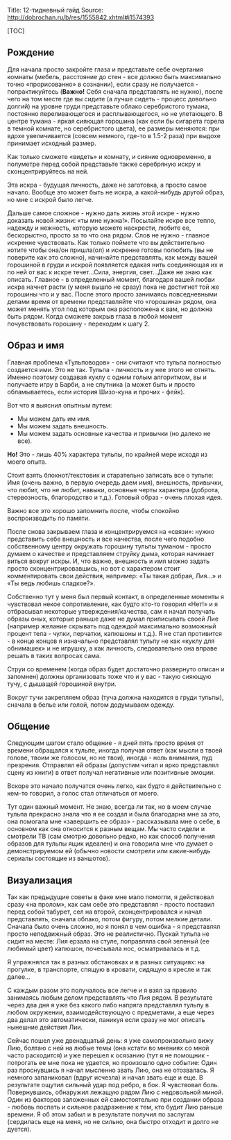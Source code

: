 Title: 12-тидневный гайд
Source: http://dobrochan.ru/b/res/1555842.xhtml#i1574393

[TOC]

## Рождение

Для начала просто закройте глаза и представьте себе очертания комнаты (мебель, расстояние до стен - все должно быть максимально точно «прорисованно» в сознании), если сразу не получается - попрактикуйтесь (**Важно!** Себя сначала представлять не нужно), после чего на том месте где вы сидите (а лучше сидеть - процесс довольно долгий) на уровне груди представьте облако серебристого тумана, постоянно переливающегося и расплывающегося, но не улетающего. В центре тумана - яркая сияющая горошина (как если бы сигарета горела в темной комнате, но серебристого цвета), ее размеры меняются: при вдохе увеличивается (совсем немного, где-то в 1.5-2 раза) при выдохе принимает исходный размер.

Как только сможете «видеть» и комнату, и сияние одновременно, в полуметре перед собой представьте также серебряную искру и сконцентрируйтесь на ней.

Эта искра - будущая личность, даже не заготовка, а просто самое начало. Вообще это может быть не искра, а какой-нибудь другой образ, но мне с искрой было легче. 

Дальше самое сложное - нужно дать жизнь этой искре - нужно доказать новой жизни: «ты мне нужна!». Посылайте искре все тепло, надежду и нежность, которую можете наскрести, любите ее, бескорыстно, просто за то что она рядом. Слов не нужно - главное искренне чувствовать. Как только поймете что вы действительно хотите чтобы она/он пришла(ол) и искренне готовы полюбить (вы не поверите как это сложно), начинайте представлять, как между вашей горошиной в груди и искрой появляется едакая нить соединяющая их и по ней от вас к искре течет…Сила, энергия, свет…Даже не знаю как описать. Главное - в определенный момент, благодаря вашей любви искра начнет расти (у меня вышло не сразу) пока не достигнет той же горошины что и у вас. После этого просто занимаясь повседневными делами время от времени представляйте что «горошина» рядом, она может менять угол под которым она расположена к вам, но должна быть рядом. Когда сможете закрыв глаза в любой момент почувствовать горошину - переходим к шагу 2. 

## Образ и имя

Главная проблема «Тульповодов» - они считают что тульпа полностью создается ими. Это не так. Тульпа - личность и у нее этого не отнять. Именно поэтому создавая куклу с одним голым алгоритмом, вы и получаете игру в Барби, а не спутника (а может быть и просто обламываетесь, если история Шизо-куна и прочих - фейк).

Вот что я выяснил опытным путем: 

- Мы можем дать им имя.
- Мы можем задать внешность.
- Мы можем задать основные качества и привычки (но далеко не все).

**Но!** Это - лишь 40% характера тульпы, по крайней мере исходя из моего опыта. 

Стоит взять блокнот/текстовик и старательно записать все о тульпе: Имя (очень важно, в первую очередь даем имя), внешность, привычки, что любит, что не любит, навыки, основные черты характера (доброта, стервозность, благородство и т.д.). Готовый образ - очень плохая идея.

Важно все это хорошо запомнить после, чтобы спокойно воспроизводить по памяти.

После снова закрываем глаза и концентрируемся на «связи»: нужно представить себе внешность и все качества, после чего подобно собственному центру окружать горошину тульпы туманом - просто думаем о качестве и представляем струйку дыма, которая начинает виться вокруг искры. И, что важно, внешность и имя можно задать просто сконцентрировавшись, но вот с характером стоит комментировать свои действия, например: «Ты такая добрая, Лия…» и «Ты ведь любишь сладкое?».

Собственно тут у меня был первый контакт, в определенные моменты я чувствовал некое сопротивление, как будто кто-то говорил «Нет!» и я отбрасывал некоторые утверждения/качества, сам я начал получать образы оных, которые раньше даже не думал приписывать своей Лие (например желание скрывать под одеждой максимально возможный процент тела - чулки, перчатки, капюшоны и т.д.). Я не стал противится - в конце концов я изначально представлял тульпу не как «куклу для обнимашек» и не игрушку, а как личность, следовательно она вправе решать в таких вопросах сама.

Струи со временем (когда образ будет достаточно развернуто описан и запомнен) должны организовать тоже что и у вас - такую сияющую тучу, с дышащей горошиной внутри.

Вокруг тучи закрепляем образ (туча должна находится в груди тульпы), сначала в белье или голой, потом додумываем одежду.

## Общение

Следующим шагом стало общение - я дней пять просто время от времени обращался к тульпе, иногда получая ответ (как мысли в твоей голове, твоим же голосом, но не твои), иногда - ноль внимания, пуд презрения. Отправлял ей образы (допустим читал и ярко представлял сцену из книги) в ответ получал негативные или позитивные эмоции.

Вскоре это начало получатся очень легко, как будто я действительно с кем-то говорил, а голос стал отличаться от моего.

Тут один важный момент. Не знаю, всегда ли так, но в моем случае тульпа прекрасно знала что я ее создал и была благодарна мне за это, она помогала мне «завершить ее образ» - рассказывала мне о себе, в основном как она относится к разным вещам. Мы часто сидели и смотрели ТВ (сам смотрю довольно редко, но как способ получения образов для тульпы ящик идеален) и она говорила мне что думает о демонстрируемом ей (обычно новости смотрели или какие-нибудь сериалы состоящие из ваншотов).

## Визуализация

Так как предыдущие советы в факе мне мало помогли, я действовал сразу «на пролом», как сам себе это представлял - просто поставил перед собой табурет, сел на второй, сконцентрировался и начал представлять, сначала облако, потом фигуру, потом мелкие детали. Сначала было очень сложно, но я понял в чем ошибка - я представлял просто неподвижный образ. Это не реалистично. Пускай тульпа не сидит на месте: Лия ерзала на стуле, поправляла свой зеленый (ее любимый цвет) капюшон, почесывала нос, осматривалась и т.д.

Я упражнялся так в разных обстановках и в разных ситуациях: на прогулке, в транспорте, спящую в кровати, сидящую в кресле и так далее…

С каждым разом это получалось все легче и я взял за правило занимаясь любым делом представлять что Лия рядом. В результате через два дня я уже без какого либо напряга представлял тульпу в любом окружении, взаимодействующую с предметами, а еще через два делал это автоматически, паникуя если сразу не мог описать нынешние действия Лии.

Сейчас пошел уже двенадцатый день: я уже самопроизвольно вижу Лию, болтаю с ней на любые темы (она кстати во мнениях со мной часто расходится) и уже перешел к осязанию (тут я не помощник - потрогать ее мне пока не удается, но произошло одно событие: Один раз проснувшись я начал мысленно звать Лию, она не отозвалась. Я немного запаниковал (вдруг исчезла) и начал звать еще и еще. В результате ощутил сильный удар под ребро, в бок. Я чувствовал боль. Повернувшись, обнаружил лежащую рядом Лию с недовольной миной. Один из факторов заложенных ей самостоятельно при создании образа - любовь поспать и сильное раздражение к тем, кто будит Лию раньше времени. Я об этом забыл и в результате получил по заслугам (сердилась еще на меня, но не сильно, она быстро отходит и долго не дуется).